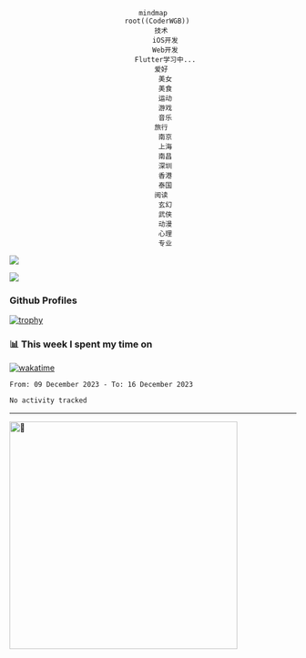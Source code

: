 <!-- xmind -->
<div align="center" >

```mermaid
mindmap
  root((CoderWGB))
    技术
      iOS开发
      Web开发
      Flutter学习中...
    爱好
      美女
      美食
      运动
      游戏
      音乐
    旅行
      南京
      上海
      南昌
      深圳
      香港
      泰国
    阅读
      玄幻
      武侠
      动漫
      心理
      专业
  ```
 </div>


![](https://github-readme-activity-graph.cyclic.app/graph?username=WangGuibin&theme=github)

<img src="https://count.getloli.com/get/@WangGuibin.github.readme">

### Github Profiles 

[![trophy](https://github-profile-trophy.vercel.app/?username=WangGuibin&row=3&column=3&margin-w=15&margin-h=15&no-bg=true)](https://github.com/ryo-ma/github-profile-trophy)


### 📊 This week I spent my time on
 [![wakatime](https://wakatime.com/badge/user/407c6d8e-2c17-4c11-a4b0-1564a6f89458.svg)](https://wakatime.com/@407c6d8e-2c17-4c11-a4b0-1564a6f89458) 
<!-- [![CoderWGB's wakatime stats](https://github-readme-stats.vercel.app/api/wakatime?username=407c6d8e-2c17-4c11-a4b0-1564a6f89458)](https://github.com/WangGuibin/WangGuibin) -->


<!--START_SECTION:waka-->

```txt
From: 09 December 2023 - To: 16 December 2023

No activity tracked
```

<!--END_SECTION:waka-->

---


<img alt="🦑" align="left"  width="400px" src="https://cdn.jsdelivr.net/gh/WangGuibin/WangGuibin@master/metrics.svg">
<!-- <img alt="🦑" align="left" width="400px" src="https://cdn.jsdelivr.net/gh/WangGuibin/WangGuibin@master/metrics.additional.svg"> -->
